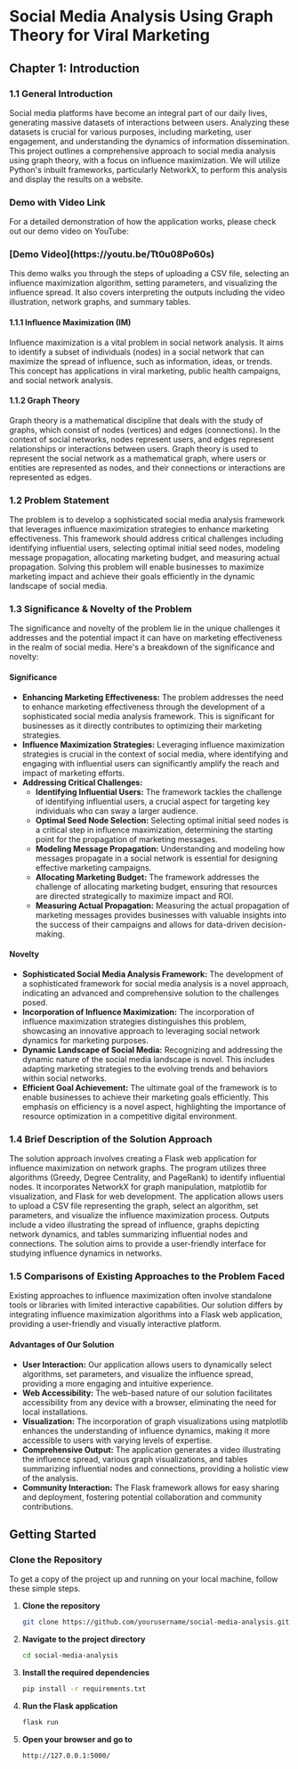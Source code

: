 # Social Media Analysis Using Graph Theory for Viral Marketing

## Chapter 1: Introduction

### 1.1 General Introduction
Social media platforms have become an integral part of our daily lives, generating massive datasets of interactions between users. Analyzing these datasets is crucial for various purposes, including marketing, user engagement, and understanding the dynamics of information dissemination. This project outlines a comprehensive approach to social media analysis using graph theory, with a focus on influence maximization. We will utilize Python's inbuilt frameworks, particularly NetworkX, to perform this analysis and display the results on a website.

### Demo with Video Link
For a detailed demonstration of how the application works, please check out our demo video on YouTube:
<h3>[Demo Video](https://youtu.be/Tt0u08Po60s)</h3>

This demo walks you through the steps of uploading a CSV file, selecting an influence maximization algorithm, setting parameters, and visualizing the influence spread. It also covers interpreting the outputs including the video illustration, network graphs, and summary tables.

#### 1.1.1 Influence Maximization (IM)
Influence maximization is a vital problem in social network analysis. It aims to identify a subset of individuals (nodes) in a social network that can maximize the spread of influence, such as information, ideas, or trends. This concept has applications in viral marketing, public health campaigns, and social network analysis.

#### 1.1.2 Graph Theory
Graph theory is a mathematical discipline that deals with the study of graphs, which consist of nodes (vertices) and edges (connections). In the context of social networks, nodes represent users, and edges represent relationships or interactions between users. Graph theory is used to represent the social network as a mathematical graph, where users or entities are represented as nodes, and their connections or interactions are represented as edges.

### 1.2 Problem Statement
The problem is to develop a sophisticated social media analysis framework that leverages influence maximization strategies to enhance marketing effectiveness. This framework should address critical challenges including identifying influential users, selecting optimal initial seed nodes, modeling message propagation, allocating marketing budget, and measuring actual propagation. Solving this problem will enable businesses to maximize marketing impact and achieve their goals efficiently in the dynamic landscape of social media.

### 1.3 Significance & Novelty of the Problem
The significance and novelty of the problem lie in the unique challenges it addresses and the potential impact it can have on marketing effectiveness in the realm of social media. Here's a breakdown of the significance and novelty:

#### Significance
- **Enhancing Marketing Effectiveness:** The problem addresses the need to enhance marketing effectiveness through the development of a sophisticated social media analysis framework. This is significant for businesses as it directly contributes to optimizing their marketing strategies.
- **Influence Maximization Strategies:** Leveraging influence maximization strategies is crucial in the context of social media, where identifying and engaging with influential users can significantly amplify the reach and impact of marketing efforts.
- **Addressing Critical Challenges:**
  - **Identifying Influential Users:** The framework tackles the challenge of identifying influential users, a crucial aspect for targeting key individuals who can sway a larger audience.
  - **Optimal Seed Node Selection:** Selecting optimal initial seed nodes is a critical step in influence maximization, determining the starting point for the propagation of marketing messages.
  - **Modeling Message Propagation:** Understanding and modeling how messages propagate in a social network is essential for designing effective marketing campaigns.
  - **Allocating Marketing Budget:** The framework addresses the challenge of allocating marketing budget, ensuring that resources are directed strategically to maximize impact and ROI.
  - **Measuring Actual Propagation:** Measuring the actual propagation of marketing messages provides businesses with valuable insights into the success of their campaigns and allows for data-driven decision-making.

#### Novelty
- **Sophisticated Social Media Analysis Framework:** The development of a sophisticated framework for social media analysis is a novel approach, indicating an advanced and comprehensive solution to the challenges posed.
- **Incorporation of Influence Maximization:** The incorporation of influence maximization strategies distinguishes this problem, showcasing an innovative approach to leveraging social network dynamics for marketing purposes.
- **Dynamic Landscape of Social Media:** Recognizing and addressing the dynamic nature of the social media landscape is novel. This includes adapting marketing strategies to the evolving trends and behaviors within social networks.
- **Efficient Goal Achievement:** The ultimate goal of the framework is to enable businesses to achieve their marketing goals efficiently. This emphasis on efficiency is a novel aspect, highlighting the importance of resource optimization in a competitive digital environment.

### 1.4 Brief Description of the Solution Approach
The solution approach involves creating a Flask web application for influence maximization on network graphs. The program utilizes three algorithms (Greedy, Degree Centrality, and PageRank) to identify influential nodes. It incorporates NetworkX for graph manipulation, matplotlib for visualization, and Flask for web development. The application allows users to upload a CSV file representing the graph, select an algorithm, set parameters, and visualize the influence maximization process. Outputs include a video illustrating the spread of influence, graphs depicting network dynamics, and tables summarizing influential nodes and connections. The solution aims to provide a user-friendly interface for studying influence dynamics in networks.

### 1.5 Comparisons of Existing Approaches to the Problem Faced
Existing approaches to influence maximization often involve standalone tools or libraries with limited interactive capabilities. Our solution differs by integrating influence maximization algorithms into a Flask web application, providing a user-friendly and visually interactive platform.

#### Advantages of Our Solution
- **User Interaction:** Our application allows users to dynamically select algorithms, set parameters, and visualize the influence spread, providing a more engaging and intuitive experience.
- **Web Accessibility:** The web-based nature of our solution facilitates accessibility from any device with a browser, eliminating the need for local installations.
- **Visualization:** The incorporation of graph visualizations using matplotlib enhances the understanding of influence dynamics, making it more accessible to users with varying levels of expertise.
- **Comprehensive Output:** The application generates a video illustrating the influence spread, various graph visualizations, and tables summarizing influential nodes and connections, providing a holistic view of the analysis.
- **Community Interaction:** The Flask framework allows for easy sharing and deployment, fostering potential collaboration and community contributions.

## Getting Started

### Clone the Repository
To get a copy of the project up and running on your local machine, follow these simple steps.

1. **Clone the repository**
   ```sh
   git clone https://github.com/yourusername/social-media-analysis.git
   ```
2. **Navigate to the project directory**
   ```sh
   cd social-media-analysis
   ```
3. **Install the required dependencies**
   ```sh
   pip install -r requirements.txt
   ```
4. **Run the Flask application**
   ```sh
   flask run
   ```
5. **Open your browser and go to**
   ```sh
   http://127.0.0.1:5000/
   ```

